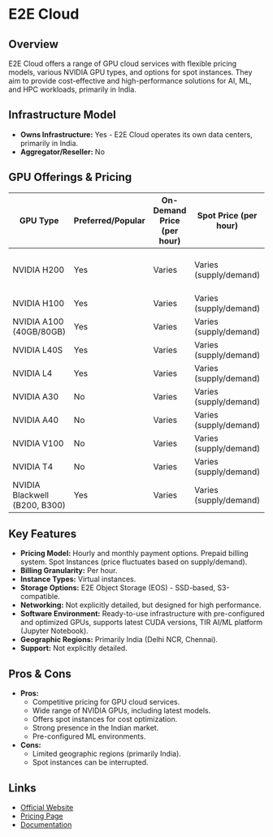 # E2E Cloud

## Overview
E2E Cloud offers a range of GPU cloud services with flexible pricing models, various NVIDIA GPU types, and options for spot instances. They aim to provide cost-effective and high-performance solutions for AI, ML, and HPC workloads, primarily in India.

## Infrastructure Model
*   **Owns Infrastructure:** Yes - E2E Cloud operates its own data centers, primarily in India.
*   **Aggregator/Reseller:** No

## GPU Offerings & Pricing
| GPU Type | Preferred/Popular | On-Demand Price (per hour) | Spot Price (per hour) | Notes |
|---|---|---|---|---|
| NVIDIA H200 | Yes | Varies | Varies (supply/demand) | Latest generation, significant memory. |
| NVIDIA H100 | Yes | Varies | Varies (supply/demand) | Popular for AI/ML. |
| NVIDIA A100 (40GB/80GB) | Yes | Varies | Varies (supply/demand) | |
| NVIDIA L40S | Yes | Varies | Varies (supply/demand) | |
| NVIDIA L4 | Yes | Varies | Varies (supply/demand) | |
| NVIDIA A30 | No | Varies | Varies (supply/demand) | |
| NVIDIA A40 | No | Varies | Varies (supply/demand) | |
| NVIDIA V100 | No | Varies | Varies (supply/demand) | |
| NVIDIA T4 | No | Varies | Varies (supply/demand) | |
| NVIDIA Blackwell (B200, B300) | Yes | Varies | Varies (supply/demand) | Future plans. |

## Key Features
*   **Pricing Model:** Hourly and monthly payment options. Prepaid billing system. Spot Instances (price fluctuates based on supply/demand).
*   **Billing Granularity:** Per hour.
*   **Instance Types:** Virtual instances.
*   **Storage Options:** E2E Object Storage (EOS) - SSD-based, S3-compatible.
*   **Networking:** Not explicitly detailed, but designed for high performance.
*   **Software Environment:** Ready-to-use infrastructure with pre-configured and optimized GPUs, supports latest CUDA versions, TIR AI/ML platform (Jupyter Notebook).
*   **Geographic Regions:** Primarily India (Delhi NCR, Chennai).
*   **Support:** Not explicitly detailed.

## Pros & Cons
*   **Pros:**
    *   Competitive pricing for GPU cloud services.
    *   Wide range of NVIDIA GPUs, including latest models.
    *   Offers spot instances for cost optimization.
    *   Strong presence in the Indian market.
    *   Pre-configured ML environments.
*   **Cons:**
    *   Limited geographic regions (primarily India).
    *   Spot instances can be interrupted.

## Links
*   [Official Website](https://www.e2enetworks.com/cloud-gpu)
*   [Pricing Page](https://www.e2enetworks.com/pricing/gpu-cloud)
*   [Documentation](https://www.e2enetworks.com/docs/gpu-cloud)